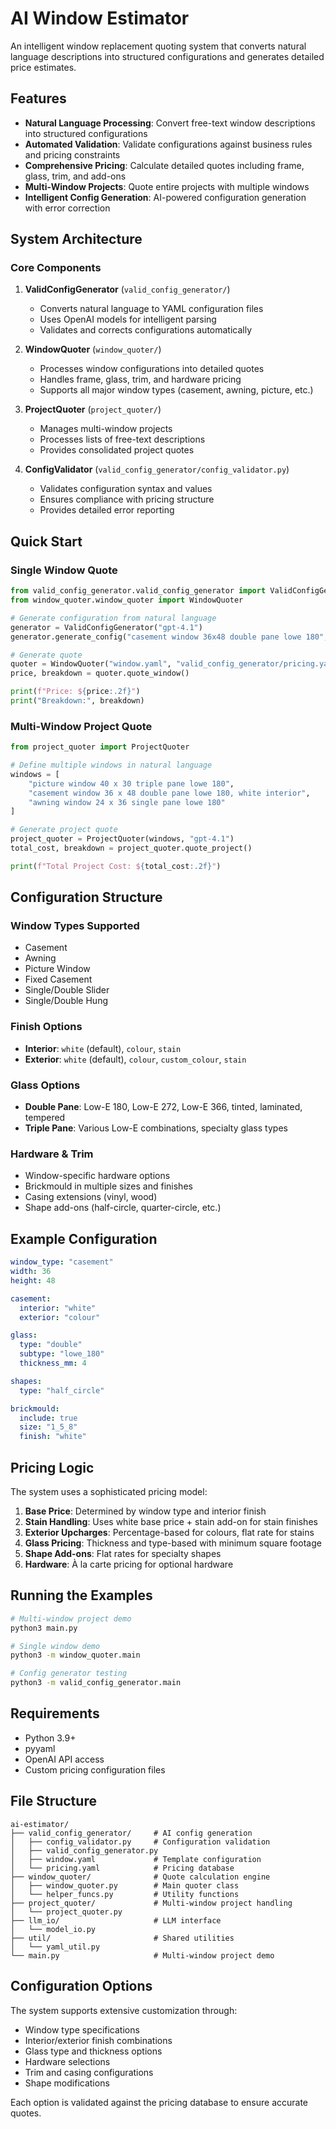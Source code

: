 # AI Window Estimator

An intelligent window replacement quoting system that converts natural language descriptions into structured configurations and generates detailed price estimates.

## Features

- **Natural Language Processing**: Convert free-text window descriptions into structured configurations
- **Automated Validation**: Validate configurations against business rules and pricing constraints
- **Comprehensive Pricing**: Calculate detailed quotes including frame, glass, trim, and add-ons
- **Multi-Window Projects**: Quote entire projects with multiple windows
- **Intelligent Config Generation**: AI-powered configuration generation with error correction

## System Architecture

### Core Components

1. **ValidConfigGenerator** (`valid_config_generator/`)
   - Converts natural language to YAML configuration files
   - Uses OpenAI models for intelligent parsing
   - Validates and corrects configurations automatically

2. **WindowQuoter** (`window_quoter/`)
   - Processes window configurations into detailed quotes
   - Handles frame, glass, trim, and hardware pricing
   - Supports all major window types (casement, awning, picture, etc.)

3. **ProjectQuoter** (`project_quoter/`)
   - Manages multi-window projects
   - Processes lists of free-text descriptions
   - Provides consolidated project quotes

4. **ConfigValidator** (`valid_config_generator/config_validator.py`)
   - Validates configuration syntax and values
   - Ensures compliance with pricing structure
   - Provides detailed error reporting

## Quick Start

### Single Window Quote

```python
from valid_config_generator.valid_config_generator import ValidConfigGenerator
from window_quoter.window_quoter import WindowQuoter

# Generate configuration from natural language
generator = ValidConfigGenerator("gpt-4.1")
generator.generate_config("casement window 36x48 double pane lowe 180", "window.yaml")

# Generate quote
quoter = WindowQuoter("window.yaml", "valid_config_generator/pricing.yaml")
price, breakdown = quoter.quote_window()

print(f"Price: ${price:.2f}")
print("Breakdown:", breakdown)
```

### Multi-Window Project Quote

```python
from project_quoter import ProjectQuoter

# Define multiple windows in natural language
windows = [
    "picture window 40 x 30 triple pane lowe 180",
    "casement window 36 x 48 double pane lowe 180, white interior", 
    "awning window 24 x 36 single pane lowe 180"
]

# Generate project quote
project_quoter = ProjectQuoter(windows, "gpt-4.1")
total_cost, breakdown = project_quoter.quote_project()

print(f"Total Project Cost: ${total_cost:.2f}")
```

## Configuration Structure

### Window Types Supported
- Casement
- Awning  
- Picture Window
- Fixed Casement
- Single/Double Slider
- Single/Double Hung

### Finish Options
- **Interior**: `white` (default), `colour`, `stain`
- **Exterior**: `white` (default), `colour`, `custom_colour`, `stain`

### Glass Options
- **Double Pane**: Low-E 180, Low-E 272, Low-E 366, tinted, laminated, tempered
- **Triple Pane**: Various Low-E combinations, specialty glass types

### Hardware & Trim
- Window-specific hardware options
- Brickmould in multiple sizes and finishes
- Casing extensions (vinyl, wood)
- Shape add-ons (half-circle, quarter-circle, etc.)

## Example Configuration

```yaml
window_type: "casement"
width: 36
height: 48

casement:
  interior: "white"
  exterior: "colour"

glass:
  type: "double"
  subtype: "lowe_180"
  thickness_mm: 4

shapes:
  type: "half_circle"

brickmould:
  include: true
  size: "1_5_8"
  finish: "white"
```

## Pricing Logic

The system uses a sophisticated pricing model:

1. **Base Price**: Determined by window type and interior finish
2. **Stain Handling**: Uses white base price + stain add-on for stain finishes
3. **Exterior Upcharges**: Percentage-based for colours, flat rate for stains
4. **Glass Pricing**: Thickness and type-based with minimum square footage
5. **Shape Add-ons**: Flat rates for specialty shapes
6. **Hardware**: À la carte pricing for optional hardware

## Running the Examples

```bash
# Multi-window project demo
python3 main.py

# Single window demo
python3 -m window_quoter.main

# Config generator testing
python3 -m valid_config_generator.main
```

## Requirements

- Python 3.9+
- pyyaml
- OpenAI API access
- Custom pricing configuration files

## File Structure

```
ai-estimator/
├── valid_config_generator/     # AI config generation
│   ├── config_validator.py     # Configuration validation
│   ├── valid_config_generator.py
│   ├── window.yaml             # Template configuration
│   └── pricing.yaml            # Pricing database
├── window_quoter/              # Quote calculation engine
│   ├── window_quoter.py        # Main quoter class
│   └── helper_funcs.py         # Utility functions
├── project_quoter/             # Multi-window project handling
│   └── project_quoter.py
├── llm_io/                     # LLM interface
│   └── model_io.py
├── util/                       # Shared utilities
│   └── yaml_util.py
└── main.py                     # Multi-window project demo
```

## Configuration Options

The system supports extensive customization through:
- Window type specifications
- Interior/exterior finish combinations
- Glass type and thickness options
- Hardware selections
- Trim and casing configurations
- Shape modifications

Each option is validated against the pricing database to ensure accurate quotes.